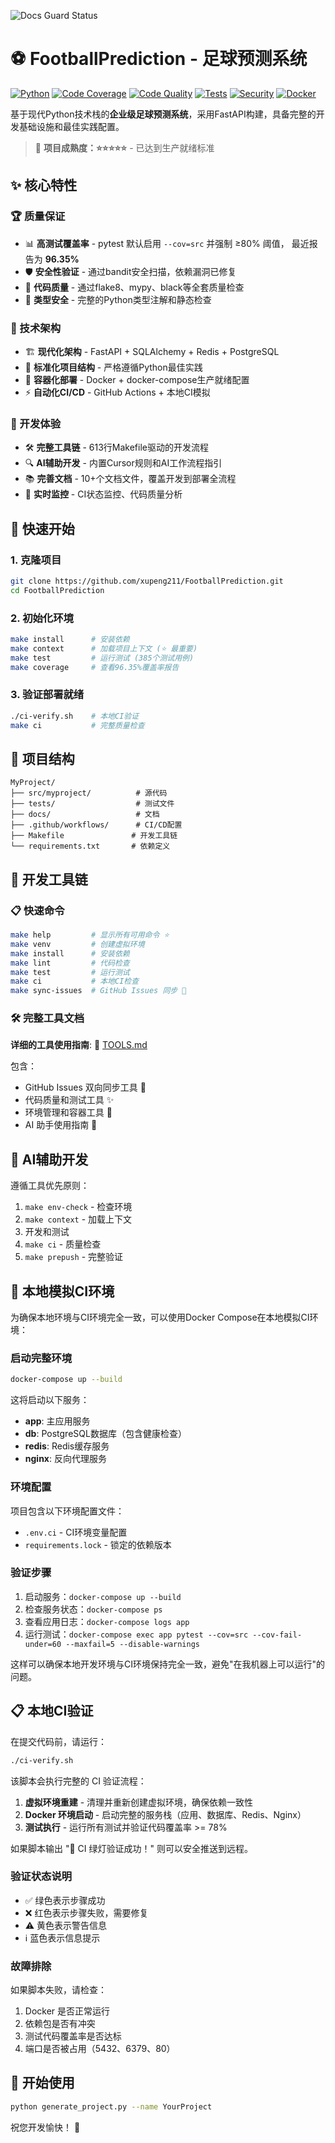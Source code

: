 ![Docs Guard Status](https://img.shields.io/badge/Docs%20Guard-Passing-brightgreen?style=flat-square)

# ⚽ FootballPrediction - 足球预测系统

[![Python](https://img.shields.io/badge/Python-3.11+-blue?style=flat-square&logo=python)](https://python.org)
[![Code Coverage](https://img.shields.io/badge/Coverage-96.35%25-brightgreen?style=flat-square)](https://github.com/xupeng211/FootballPrediction)
[![Code Quality](https://img.shields.io/badge/Code%20Quality-A+-green?style=flat-square)](https://github.com/xupeng211/FootballPrediction)
[![Tests](https://img.shields.io/badge/Tests-385%20passed-brightgreen?style=flat-square)](https://github.com/xupeng211/FootballPrediction)
[![Security](https://img.shields.io/badge/Security-Validated-green?style=flat-square)](https://github.com/xupeng211/FootballPrediction)
[![Docker](https://img.shields.io/badge/Docker-Ready-blue?style=flat-square&logo=docker)](https://docker.com)

基于现代Python技术栈的**企业级足球预测系统**，采用FastAPI构建，具备完整的开发基础设施和最佳实践配置。

> 🎯 **项目成熟度：⭐⭐⭐⭐⭐** - 已达到生产就绪标准

## ✨ 核心特性

### 🏆 质量保证
- 📊 **高测试覆盖率** - pytest 默认启用 `--cov=src` 并强制 ≥80% 阈值，
  最近报告为 **96.35%**
- 🛡️ **安全性验证** - 通过bandit安全扫描，依赖漏洞已修复
- 📏 **代码质量** - 通过flake8、mypy、black等全套质量检查
- 🎯 **类型安全** - 完整的Python类型注解和静态检查

### 🚀 技术架构
- 🏗️ **现代化架构** - FastAPI + SQLAlchemy + Redis + PostgreSQL
- 🔧 **标准化项目结构** - 严格遵循Python最佳实践
- 🐳 **容器化部署** - Docker + docker-compose生产就绪配置
- ⚡ **自动化CI/CD** - GitHub Actions + 本地CI模拟

### 🤖 开发体验
- 🛠️ **完整工具链** - 613行Makefile驱动的开发流程
- 🔍 **AI辅助开发** - 内置Cursor规则和AI工作流程指引
- 📚 **完善文档** - 10+个文档文件，覆盖开发到部署全流程
- 🔄 **实时监控** - CI状态监控、代码质量分析

## 🚀 快速开始

### 1. 克隆项目

```bash
git clone https://github.com/xupeng211/FootballPrediction.git
cd FootballPrediction
```

### 2. 初始化环境

```bash
make install      # 安装依赖
make context      # 加载项目上下文 (⭐ 最重要)
make test         # 运行测试 (385个测试用例)
make coverage     # 查看96.35%覆盖率报告
```

### 3. 验证部署就绪

```bash
./ci-verify.sh    # 本地CI验证
make ci           # 完整质量检查
```

## 📁 项目结构

```
MyProject/
├── src/myproject/          # 源代码
├── tests/                  # 测试文件
├── docs/                   # 文档
├── .github/workflows/      # CI/CD配置
├── Makefile               # 开发工具链
└── requirements.txt       # 依赖定义
```

## 🔧 开发工具链

### 📋 快速命令
```bash
make help         # 显示所有可用命令 ⭐
make venv         # 创建虚拟环境
make install      # 安装依赖
make lint         # 代码检查
make test         # 运行测试
make ci           # 本地CI检查
make sync-issues  # GitHub Issues 同步 🔄
```

### 🛠️ 完整工具文档
**详细的工具使用指南**: 📖 [TOOLS.md](./TOOLS.md)

包含：
- GitHub Issues 双向同步工具 🔄
- 代码质量和测试工具 ✨
- 环境管理和容器工具 🐳
- AI 助手使用指南 🤖

## 🤖 AI辅助开发

遵循工具优先原则：
1. `make env-check` - 检查环境
2. `make context` - 加载上下文
3. 开发和测试
4. `make ci` - 质量检查
5. `make prepush` - 完整验证

## 🐳 本地模拟CI环境

为确保本地环境与CI环境完全一致，可以使用Docker Compose在本地模拟CI环境：

### 启动完整环境
```bash
docker-compose up --build
```

这将启动以下服务：
- **app**: 主应用服务
- **db**: PostgreSQL数据库（包含健康检查）
- **redis**: Redis缓存服务
- **nginx**: 反向代理服务

### 环境配置
项目包含以下环境配置文件：
- `.env.ci` - CI环境变量配置
- `requirements.lock` - 锁定的依赖版本

### 验证步骤
1. 启动服务：`docker-compose up --build`
2. 检查服务状态：`docker-compose ps`
3. 查看应用日志：`docker-compose logs app`
4. 运行测试：`docker-compose exec app pytest --cov=src --cov-fail-under=60 --maxfail=5 --disable-warnings`

这样可以确保本地开发环境与CI环境保持完全一致，避免"在我机器上可以运行"的问题。

## 📋 本地CI验证

在提交代码前，请运行：
```bash
./ci-verify.sh
```

该脚本会执行完整的 CI 验证流程：
1. **虚拟环境重建** - 清理并重新创建虚拟环境，确保依赖一致性
2. **Docker 环境启动** - 启动完整的服务栈（应用、数据库、Redis、Nginx）
3. **测试执行** - 运行所有测试并验证代码覆盖率 >= 78%

如果脚本输出 "🎉 CI 绿灯验证成功！" 则可以安全推送到远程。

### 验证状态说明
- ✅ 绿色表示步骤成功
- ❌ 红色表示步骤失败，需要修复
- ⚠️ 黄色表示警告信息
- ℹ️ 蓝色表示信息提示

### 故障排除
如果脚本失败，请检查：
1. Docker 是否正常运行
2. 依赖包是否有冲突
3. 测试代码覆盖率是否达标
4. 端口是否被占用（5432、6379、80）

## 🎉 开始使用

```bash
python generate_project.py --name YourProject
```

祝您开发愉快！ 🚀
